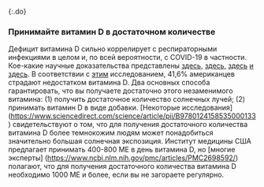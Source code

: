 {:.do}

### Принимайте витамин D в достаточном количестве 

Дефицит витамина D сильно коррелирует с респираторными инфекциями в целом и, по всей вероятности, с COVID-19 в частности.
Кое-какие научные доказательства представлены [здесь,](https://www.ncbi.nlm.nih.gov/pmc/articles/PMC5692194/) [здесь,](https://www.liebertpub.com/doi/abs/10.1089/ped.2017.0750?journalCode=ped) [здесь](https://www.who.int/elena/titles/vitamind_pneumonia_children/en/) [и здесь](https://www.cochranelibrary.com/cdsr/doi/10.1002/14651858.CD011597.pub2/full).
В соответствии с [этим](https://www.ncbi.nlm.nih.gov/pubmed/21310306) исследованием, 41,6% американцев страдают недостатком витамина D. 
Два основных способа гарантировать, что вы получаете достаточно этого незаменимого витамина: (1) получить достаточное количество солнечных лучей;  (2) принимать витамин D в виде добавки.
[Некоторые исследования] (https://www.sciencedirect.com/science/article/pii/B9780124158535000133) свидетельствуют о том, что для получения достаточного количества витамина D более темнокожим людям может понадобиться значительно большая солнечная экспозиция.
Институт медицины США предлагает принимать 400-800 МЕ в день витамина D, но [многие эксперты] (https://www.ncbi.nlm.nih.gov/pmc/articles/PMC2698592/) полагают, что для получения достаточного количества витамина D необходимо 1000 МЕ и более, если вы не загораете регулярно.
